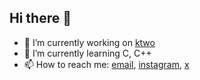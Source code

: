 ## Hi there 👋

- 🔭 I’m currently working on [ktwo](https://github.com/francisc0arauj0/ktwo)
- 🌱 I’m currently learning C, C++
- 📫 How to reach me: [email](franciscocoelhoaraujo492000@gmail.com), [instagram](https://instagram.com/francisc0.arauj0), [x](https://x.com/Francisc0Araujo)


